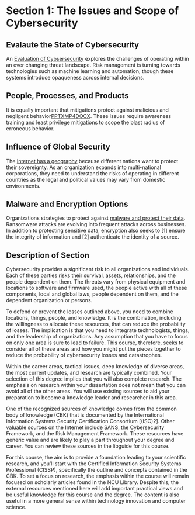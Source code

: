 # Section 1: The Issues and Scope of Cybersecurity

## Evalaute the State of Cybersecurity

An [Evaluation of Cybsersecurity](Week1_Evaluation/BachmeierNTIM8301-1.docx) explores the challenges of operating within an ever changing threat landscape.  Risk management is turning towards technologies such as machine learning and automation, though these systems introduce opaqueness across internal decisions.

## People, Processes, and Products

It is equally important that mitigations protect against malicious and negligent behavior[PPTX](Week2_PeopleAspects/BachmeierNTIM8301-2.pptx)[MP4](Week2_PeopleAspects/BachmeierNTIM8301-2.mp4)[DOCX](Week2_PeopleAspects/BachmeierNTIM8301-2.docx).  These issues require awareness training and least privilege mitigations to scope the blast radius of erroneous behavior.

## Influence of Global Security

The [Internet has a geography](Week3_GlobalSecurity/BachmeierNTIM8301-3.docx) because different nations want to protect their sovereignty.  As an organization expands into multi-national corporations, they need to understand the risks of operating in different countries as the legal and political values may vary from domestic environments.

## Malware and Encryption Options

Organizations strategies to protect against [malware and protect their data](Week4_MalwareEncryption/BachmeierNTIM8301-4.docx).  Ransomware attacks are evolving into frequent attacks across businesses.  In addition to protecting sensitive data, encryption also seeks to [1] ensure the integrity of information and [2] authenticate the identity of a source.

## Description of Section

Cybersecurity provides a significant risk to all organizations and individuals. Each of these parties risks their survival, assets, relationships, and the people dependent on them. The threats vary from physical equipment and locations to software and firmware used, the people active with all of these components, local and global laws, people dependent on them, and the dependent organization or persons.

To defend or prevent the losses outlined above, you need to combine locations, things, people, and knowledge. It is the combination, including the willingness to allocate these resources, that can reduce the probability of losses. The implication is that you need to integrate technologists, things, and the leadership of organizations. Any assumption that you have to focus on only one area is sure to lead to failure. This course, therefore, seeks to consider all of these areas and how you might put the pieces together to reduce the probability of cybersecurity losses and catastrophes.

Within the career areas, tactical issues, deep knowledge of diverse areas, the most current updates, and research are typically combined. Your selection of this degree implies that you will also complete research. The emphasis on research within your dissertation does not mean that you can avoid all of the other areas. You will use existing sources to aid your preparation to become a knowledge leader and researcher in this area.

One of the recognized sources of knowledge comes from the common body of knowledge (CBK) that is documented by the International Information Systems Security Certification Consortium [(ISC)2]. Other valuable sources on the Internet include SANS, the Cybersecurity Framework, and the Risk Management Framework. These resources have generic value and are likely to play a part throughout your degree and career. You can review these sources in the libguide for this course.

For this course, the aim is to provide a foundation leading to your scientific research, and you’ll start with the Certified Information Security Systems Professional (CISSP), specifically the outline and concepts contained in the CBK. To set a focus on research, the emphasis within the course will remain focused on scholarly articles found in the NCU Library. Despite this, the external resources mentioned here will add important practical views and be useful knowledge for this course and the degree. The content is also useful in a more general sense within technology innovation and computer science.
